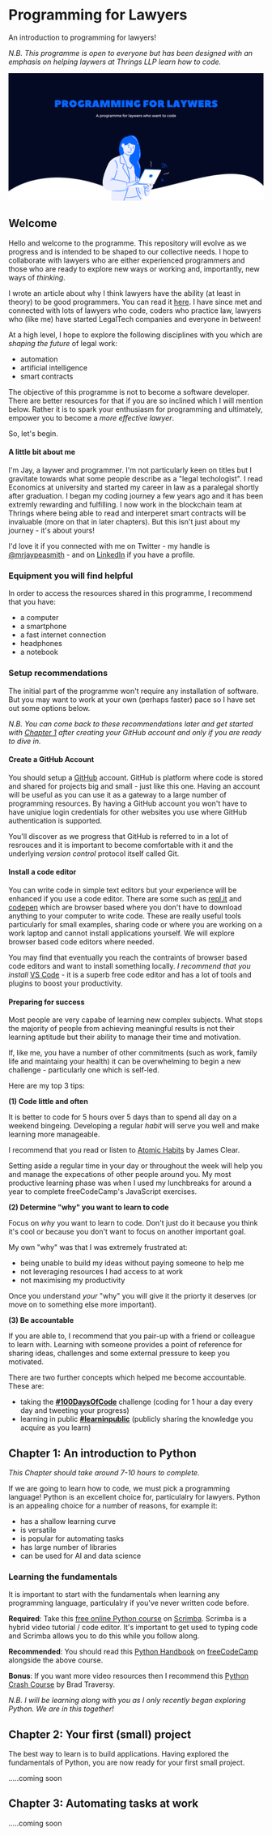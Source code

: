 # Programming for Lawyers

An introduction to programming for lawyers!  

_N.B. This programme is open to everyone but has been designed with an emphasis on helping laywers at Thrings LLP learn how to code._

![Banner](/images/pfllogo.png)

## Welcome

Hello and welcome to the programme.  This repository will evolve as we progress and is intended to be shaped to our collective needs.  I hope to collaborate with lawyers who are either experienced programmers and those who are ready to explore new ways or working and, importantly, new ways of *thinking*.

I wrote an article about why I think lawyers have the ability (at least in theory) to be good programmers.  You can read it [here](https://medium.com/datadriveninvestor/why-lawyers-should-make-great-developers-155f73304d0).  I have since met and connected with lots of lawyers who code, coders who practice law, lawyers who (like me) have started LegalTech companies and everyone in between!  

At a high level, I hope to explore the following disciplines with you which are *shaping the future* of legal work:

- automation
- artificial intelligence
- smart contracts


The objective of this programme is not to become a software developer.  There are better resources for that if you are so inclined which I will mention below.  Rather it is to spark your enthusiasm for programming and ultimately, empower you to become a _more effective lawyer_.

So, let's begin. 

#### A little bit about me

I'm Jay, a laywer and programmer.  I'm not particularly keen on titles but I gravitate towards what some people describe as a "legal techologist".  I read Economics at university and started my career in law as a paralegal shortly after graduation.  I began my coding journey a few years ago and it has been extremly rewarding and fulfilling. I now work in the blockchain team at Thrings where being able to read and interperet smart contracts will be invaluable (more on that in later chapters). But this isn't just about my journey - it's about yours! 

I'd love it if you connected with me on Twitter - my handle is [@mrjaypeasmith](https://twitter.com/mrjaypeasmith) - and on [LinkedIn](https://www.linkedin.com/in/jermainepaulsmith/) if you have a profile. 

### Equipment you will find helpful

In order to access the resources shared in this programme, I recommend that you have:

- a computer
- a smartphone
- a fast internet connection
- headphones 
- a notebook

### Setup recommendations

The initial part of the programme won't require any installation of software.  But you may want to work at your own (perhaps faster) pace so I have set out some options below. 

*N.B. You can come back to these recommendations later and get started with [Chapter 1](#chapter-1) after creating your GitHub account and only if you are ready to dive in.*

#### Create a GitHub Account

You should setup a [GitHub](https://github.com/) account.  GitHub is platform where code is stored and shared for projects big and small - just like this one.  Having an account will be useful as you can use it as a gateway to a large number of programming resources.  By having a GitHub account you won't have to have uniqiue login credentials for other websites you use where GitHub authentication is supported.

You'll discover as we progress that GitHub is referred to in a lot of resrouces and it is important to become comfortable with it and the underlying *version control* protocol itself called Git.

#### Install a code editor

You can write code in simple text editors but your experience will be enhanced if you use a code editor.  There are some such as [repl.it](https://repl.it) and [codepen](https://codepen.io) which are browser based where you don't have to download anything to your computer to write code.  These are really useful tools particularly for small examples, sharing code or where you are working on a work laptop and cannot install applications yourself. We will explore browser based code editors where needed.

You may find that eventually you reach the contraints of browser based code editors and want to install something locally. _I recommend that you install_ [VS Code](https://code.visualstudio.com/download) - it is a superb free code editor and has a lot of tools and plugins to boost your productivity.

#### Preparing for success

Most people are very capabe of learning new complex subjects.  What stops the majority of people from achieving meaningful results is not their learning aptitude but their ability to manage their time and motivation.

If, like me, you have a number of other commitments (such as work, family life and maintaing your health) it can be overwhelming to begin a new challenge - particularly one which is self-led.  

Here are my top 3 tips:

**(1) Code little and often**

It is better to code for 5 hours over 5 days than to spend all day on a weekend bingeing.  Developing a regular *habit* will serve you well and make learning more manageable.  

I recommend that you read or listen to [Atomic Habits](https://jamesclear.com/atomic-habits) by James Clear. 

Setting aside a regular time in your day or throughout the week will help you and manage the expecations of other people around you.  My most productive learning phase was when I used my lunchbreaks for around a year to complete freeCodeCamp's JavaScript exercises.

**(2) Determine "why" you want to learn to code**

Focus on *why* you want to learn to code.  Don't just do it because you think it's cool or because you don't want to focus on another important goal.  

My own "why" was that I was extremely frustrated at:

- being unable to build my ideas without paying someone to help me
- not leveraging resources I had access to at work
- not maximising my productivity

Once you understand *your* "why" you will give it the priorty it deserves (or move on to something else more important).

**(3) Be accountable**

If you are able to, I recommend that you pair-up with a friend or colleague to learn with.  Learning with someone provides a point of reference for sharing ideas, challenges and some external pressure to keep you motivated. 

There are two further concepts which helped me become accountable.  These are:

- taking the [**#100DaysOfCode**](https://www.100daysofcode.com) challenge (coding for 1 hour a day every day and tweeting your progress)
- learning in public [**#learninpublic**](https://www.swyx.io/writing/learn-in-public/) (publicly sharing the knowledge you acquire as you learn)


## <a id="chapter-1"></a> Chapter 1: An introduction to Python

*This Chapter should take around 7-10 hours to complete.*

If we are going to learn how to code, we must pick a programming language!  Python is an excellent choice for, particulalry for lawyers. Python is an appealing choice for a number of reasons, for example it:

- has a shallow learning curve
- is versatile
- is popular for automating tasks
- has large number of libraries
- can be used for AI and data science

### Learning the fundamentals

It is important to start with the fundamentals when learning any programming language, particulalry if you've never written code before. 

**Required**: Take this [free online Python course](https://scrimba.com/course/gpython) on [Scrimba](https://scrimba.com).  Scrimba is a hybrid video tutorial / code editor.  It's important to get used to typing code and Scrimba allows you to do this while you follow along. 

**Recommended**: You should read this [Python Handbook](https://www.freecodecamp.org/news/the-python-guide-for-beginners/) on [freeCodeCamp](https://www.freecodecamp.org) alongside the above course. 

**Bonus**: If you want more video resources then I recommend this [Python Crash Course](https://youtu.be/JJmcL1N2KQs) by Brad Traversy.

*N.B. I will be learning along with you as I only recently began exploring Python.  We are in this together!*

## Chapter 2: Your first (small) project

The best way to learn is to build applications.  Having explored the fundamentals of Python, you are now ready for your first small project. 

.....coming soon

## Chapter 3: Automating tasks at work

.....coming soon
